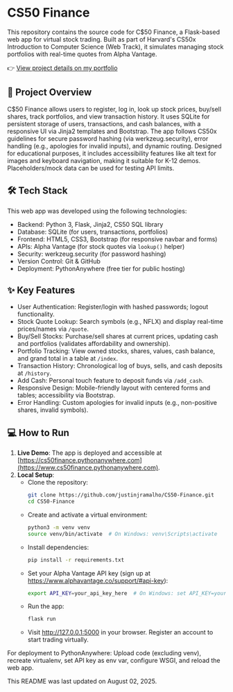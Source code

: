 # CS50 Finance

This repository contains the source code for C$50 Finance, a Flask-based web app for virtual stock trading. Built as part of Harvard's CS50x Introduction to Computer Science (Web Track), it simulates managing stock portfolios with real-time quotes from Alpha Vantage.

👉 [View project details on my portfolio](https://www.justinjramalho.com/projects/developer/c50-finance)

## 🚀 Project Overview

C$50 Finance allows users to register, log in, look up stock prices, buy/sell shares, track portfolios, and view transaction history. It uses SQLite for persistent storage of users, transactions, and cash balances, with a responsive UI via Jinja2 templates and Bootstrap. The app follows CS50x guidelines for secure password hashing (via werkzeug.security), error handling (e.g., apologies for invalid inputs), and dynamic routing. Designed for educational purposes, it includes accessibility features like alt text for images and keyboard navigation, making it suitable for K-12 demos. Placeholders/mock data can be used for testing API limits.

## 🛠️ Tech Stack

This web app was developed using the following technologies:

* Backend: Python 3, Flask, Jinja2, CS50 SQL library
* Database: SQLite (for users, transactions, portfolios)
* Frontend: HTML5, CSS3, Bootstrap (for responsive navbar and forms)
* APIs: Alpha Vantage (for stock quotes via `lookup()` helper)
* Security: werkzeug.security (for password hashing)
* Version Control: Git & GitHub
* Deployment: PythonAnywhere (free tier for public hosting)

## ✨ Key Features

* User Authentication: Register/login with hashed passwords; logout functionality.
* Stock Quote Lookup: Search symbols (e.g., NFLX) and display real-time prices/names via `/quote`.
* Buy/Sell Stocks: Purchase/sell shares at current prices, updating cash and portfolios (validates affordability and ownership).
* Portfolio Tracking: View owned stocks, shares, values, cash balance, and grand total in a table at `/index`.
* Transaction History: Chronological log of buys, sells, and cash deposits at `/history`.
* Add Cash: Personal touch feature to deposit funds via `/add_cash`.
* Responsive Design: Mobile-friendly layout with centered forms and tables; accessibility via Bootstrap.
* Error Handling: Custom apologies for invalid inputs (e.g., non-positive shares, invalid symbols).

## 💻 How to Run

1. **Live Demo**: The app is deployed and accessible at [https://cs50finance.pythonanywhere.com](https://www.cs50finance.pythonanywhere.com).
2. **Local Setup**:
   - Clone the repository:
        ```bash
        git clone https://github.com/justinjramalho/CS50-Finance.git
        cd CS50-Finance
   - Create and activate a virtual environment:
        ```bash
        python3 -m venv venv
        source venv/bin/activate  # On Windows: venv\Scripts\activate
   - Install dependencies:
        ```bash
        pip install -r requirements.txt
   - Set your Alpha Vantage API key (sign up at https://www.alphavantage.co/support/#api-key):
        ```bash
        export API_KEY=your_api_key_here  # On Windows: set API_KEY=your_api_key_here
   - Run the app:
        ```bash
        flask run
   - Visit http://127.0.0.1:5000 in your browser. Register an account to start trading virtually.

For deployment to PythonAnywhere: Upload code (excluding venv), recreate virtualenv, set API key as env var, configure WSGI, and reload the web app.

This README was last updated on August 02, 2025.